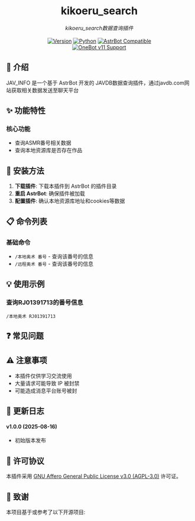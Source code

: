 # <div align="center">kikoeru_search</div>

<div align="center"><em>kikoeru_search数据查询插件</em></div>

<br>
<div align="center">
  <a href="#-更新日志"><img src="https://img.shields.io/badge/VERSION-v1.0.0-E91E63?style=for-the-badge" alt="Version"></a>
  <a href="https://www.python.org/"><img src="https://img.shields.io/badge/PYTHON-3.10+-3776AB?style=for-the-badge&logo=python&logoColor=white" alt="Python"></a>
  <a href="https://github.com/AstrBotDevs/AstrBot"><img src="https://img.shields.io/badge/AstrBot-Compatible-00BFA5?style=for-the-badge&logo=robot&logoColor=white" alt="AstrBot Compatible"></a>
</div>

<div align="center">
  <a href="https://github.com/botuniverse/onebot-11"><img src="https://img.shields.io/badge/OneBotv11-AIOCQHTTP-FF5722?style=for-the-badge&logo=qq&logoColor=white" alt="OneBot v11 Support"></a>
</div>

## 📝 介绍

JAV_INFO 是一个基于 AstrBot 开发的 JAVDB数据查询插件，通过javdb.com网站获取相关数据发送至聊天平台

## ✨ 功能特性

### 核心功能

- 查询ASMR番号相关数据
- 查询本地资源库是否存在作品

## 🚀 安装方法

1. **下载插件**: 下载本插件到 AstrBot 的插件目录
2. **重启 AstrBot**: 确保插件被加载
3. **配置插件**: 确认本地资源库地址和cookies等数据

## 📋 命令列表

### 基础命令

- `/本地奥术 番号` - 查询该番号的信息
- `/远程奥术 番号` - 查询该番号的信息

## 💡 使用示例

### 查询RJ01391713的番号信息

```
/本地奥术 RJ01391713
```

## ❓ 常见问题




## ⚠️ 注意事项

- 本插件仅供学习交流使用
- 大量请求可能导致 IP 被封禁
- 可能造成消息平台账号被封


## 📝 更新日志
#### **v1.0.0** (2025-08-16)

- 初始版本发布

## 📜 许可协议

本插件采用 [GNU Affero General Public License v3.0 (AGPL-3.0)](https://www.gnu.org/licenses/agpl-3.0.html) 许可证。

## 🙏 致谢

本项目基于或参考了以下开源项目:



